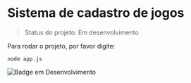# Sistema de cadastro de jogos

>Status do projeto: Em desenvolvimento

Para rodar o projeto, por favor digite:
```
node app.js
```





![Badge em Desenvolvimento](http://img.shields.io/static/v1?label=STATUS&message=EM%20DESENVOLVIMENTO&color=GREEN&style=for-the-badge)
